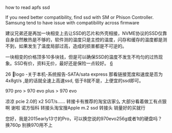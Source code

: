how to read apfs ssd

If you need better compatibility, find ssd with SM or Phison Controller. Samsung tend to have issue with compatibility across firmware


建议兄弟还是再加一块相变上去让SSD的芯片和外壳相接，NVME协议的SSD仅靠自身自然散热是不够的，软件测的温度只是主控的温度，闪存和缓存的温度都是测不到，如果发生了温度局部过高，造成的损害都是不可逆的。

一块相变的价格顶多10多块钱，但是可以确保SSD的温度不发生不均匀的过热现象。SSD有价，资料无价，最好还是保险一点较好。 [6]


26
🍎logo -关于本机-系统报告-SATA/sata express 那看链接宽度和速度是否为4x8gt/s ,是的话就全速上高速ssd, 低于8就不是，上便宜的ssd即可。

970 pro > 970 evo plus > 970 evo

凉凉 pcie 2.0的 x2 5GT/s…… 转接卡有推荐的淘宝店家么 大部分看着做工有点狠啊 谢啦
诺方恒科
转接头淘宝搜Apple m.2 ssd 转接头 销量好的买就行

您好，我是2015early13寸的Pro，可以换您说的970evo256g或者1t的硬盘吗？
换760p 别换970用不上

[1]: https://appuals.com/how-to-read-a-mac-drive-hfs-and-apfs-on-pc/
[2]: https://www.zhihu.com/question/38166663
[3]: https://apple.stackexchange.com/questions/200907/how-to-mount-pcie-ssd-from-macbook-air-in-another-computer
[4]: https://item.taobao.com/item.htm?id=562388724120
[5]: https://www.youtube.com/watch?v=EW60S5WrswY
[6]: https://www.zhihu.com/question/21100176/answer/659396347 "MacBook Pro 如何更换 SSD 硬盘？"
[8]: https://www.zhihu.com/question/19926569/answer/547791508
[9]: https://zh.ifixit.com/Guide/MacBook+Air+13-Inch+Early+2015+SSD+Upgrade+to+NVMe/119755

